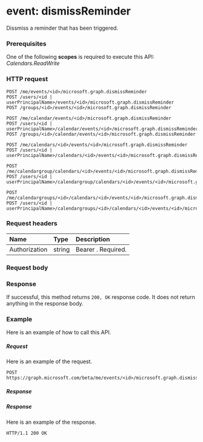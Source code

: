 # event: dismissReminder

Dissmiss a reminder that has been triggered.

### Prerequisites
One of the following **scopes** is required to execute this API:
*Calendars.ReadWrite*
### HTTP request
<!-- { "blockType": "ignored" } -->
```http
POST /me/events/<id>/microsoft.graph.dismissReminder
POST /users/<id | userPrincipalName>/events/<id>/microsoft.graph.dismissReminder
POST /groups/<id>/events/<id>/microsoft.graph.dismissReminder

POST /me/calendar/events/<id>/microsoft.graph.dismissReminder
POST /users/<id | userPrincipalName>/calendar/events/<id>/microsoft.graph.dismissReminder
POST /groups/<id>/calendar/events/<id>/microsoft.graph.dismissReminder

POST /me/calendars/<id>/events/<id>/microsoft.graph.dismissReminder
POST /users/<id | userPrincipalName>/calendars/<id>/events/<id>/microsoft.graph.dismissReminder

POST /me/calendargroup/calendars/<id>/events/<id>/microsoft.graph.dismissReminder
POST /users/<id | userPrincipalName>/calendargroup/calendars/<id>/events/<id>/microsoft.graph.dismissReminder

POST /me/calendargroups/<id>/calendars/<id>/events/<id>/microsoft.graph.dismissReminder
POST /users/<id | userPrincipalName>/calendargroups/<id>/calendars/<id>/events/<id>/microsoft.graph.dismissReminder
```
### Request headers
| Name       | Type | Description|
|:---------------|:--------|:----------|
| Authorization  | string  | Bearer <token>. Required. |

### Request body

### Response
If successful, this method returns `200, OK` response code. It does not return anything in the response body.

### Example
Here is an example of how to call this API.
##### Request
Here is an example of the request.
<!-- {
  "blockType": "request",
  "name": "event_dismissreminder"
}-->
```http
POST https://graph.microsoft.com/beta/me/events/<id>/microsoft.graph.dismissReminder
```

##### Response
##### Response
Here is an example of the response.
<!-- {
  "blockType": "response",
  "truncated": true
} -->
```http
HTTP/1.1 200 OK
```

<!-- uuid: 8fcb5dbc-d5aa-4681-8e31-b001d5168d79
2015-10-25 14:57:30 UTC -->
<!-- {
  "type": "#page.annotation",
  "description": "event: dismissReminder",
  "keywords": "",
  "section": "documentation",
  "tocPath": ""
}-->
